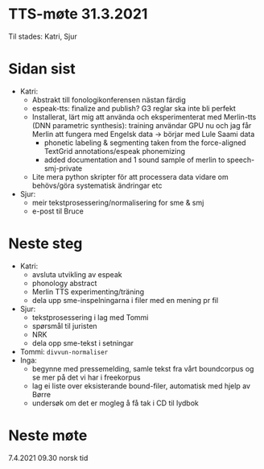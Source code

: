 # TTS-møte 31.3.2021

Til stades: Katri, Sjur

# Sidan sist

- Katri:
    * Abstrakt till fonologikonferensen nästan färdig
    * espeak-tts: finalize and publish? G3 reglar ska inte bli perfekt
    * Installerat, lärt mig att använda och eksperimenterat med Merlin-tts (DNN parametric synthesis): training användar GPU nu och jag får Merlin att fungera med Engelsk data -> börjar med Lule Saami data
        * phonetic labeling & segmenting taken from the force-aligned TextGrid annotations/espeak phonemizing
        * added documentation and 1 sound sample of merlin to speech-smj-private
    * Lite mera python skripter för att processera data vidare om behövs/göra systematisk ändringar etc
- Sjur:
    - meir tekstprosessering/normalisering for sme & smj
    - e-post til Bruce

# Neste steg
- Katri:
    - avsluta utvikling av espeak
    - phonology abstract
    - Merlin TTS experimenting/träning
    - dela upp sme-inspelningarna i filer med en mening pr fil
- Sjur:
    - tekstprosessering i lag med Tommi
    - spørsmål til juristen
    - NRK
    - dela opp sme-tekst i setningar
- Tommi: `divvun-normaliser`
- Inga:
    - begynne med pressemelding, samle tekst fra vårt boundcorpus og se mer på det vi har i freekorpus
    - lag ei liste over eksisterande bound-filer, automatisk med hjelp av Børre
    - undersøk om det er mogleg å få tak i CD til lydbok

# Neste møte

7.4.2021 09.30 norsk tid
